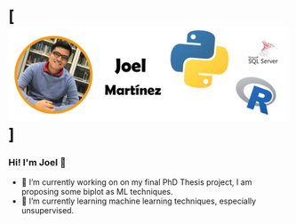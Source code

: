# [![Joel Martinez](https://github.com/JoelMtz/JoelMtz/blob/main/joel.jpg?raw=true)]


### Hi! I'm Joel 👋


- 🔭 I’m currently working on on my final PhD Thesis project, I am proposing some biplot as ML techniques.
- 🌱 I’m currently learning machine learning techniques, especially unsupervised.


